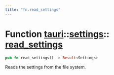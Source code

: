 ```yaml
---
title: "fn.read_settings"
---
```


# Function [tauri](/docs/api/rust/tauri/../index.html)::​[settings](/docs/api/rust/tauri/index.html)::​[read_settings](/docs/api/rust/tauri/)

```rs
pub fn read_settings() -> Result<Settings>
```

Reads the settings from the file system.
